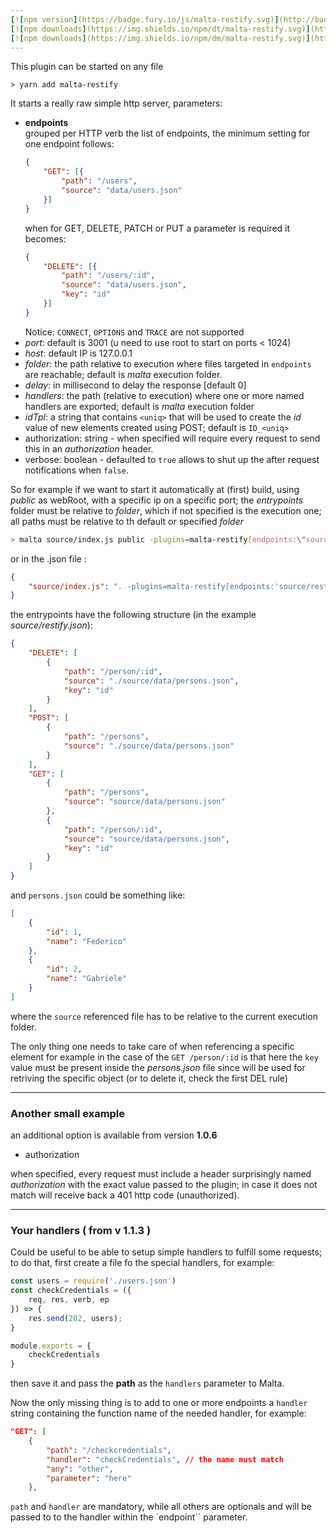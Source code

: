 ```yaml
---
[![npm version](https://badge.fury.io/js/malta-restify.svg)](http://badge.fury.io/js/malta-restify)
[![npm downloads](https://img.shields.io/npm/dt/malta-restify.svg)](https://npmjs.org/package/malta-restify)
[![npm downloads](https://img.shields.io/npm/dm/malta-restify.svg)](https://npmjs.org/package/malta-restify)  
---  
```


This plugin can be started on any file


`> yarn add malta-restify`  

It starts a really raw simple http server, parameters:
- **endpoints**  
    grouped per HTTP verb the list of endpoints, the minimum setting for one endpoint follows:
    ``` json
    {
        "GET": [{
            "path": "/users", 
            "source": "data/users.json"
        }]
    }
    ```
    when for GET, DELETE, PATCH or PUT a parameter is required it becomes: 
    ``` json
    {
        "DELETE": [{
            "path": "/users/:id", 
            "source": "data/users.json",
            "key": "id"
        }]
    }
    ```
    Notice: `CONNECT`, `OPTIONS` and `TRACE` are not supported
- _port_: default is 3001 (u need to use root to start on ports < 1024)
- _host_: default IP is 127.0.0.1
- _folder_: the path relative to execution where files targeted in `endpoints` are reachable; default is _malta_ execution folder.  
- _delay_: in millisecond to delay the response [default 0]
- _handlers_: the path (relative to execution) where one or more named handlers are exported; default is _malta_ execution folder
- _idTpl_: a string that contains `<uniq>` that will be used to create the _id_ value of new elements created using POST; default is `ID_<uniq>`  
- authorization: string - when specified will require every request to send this in an _authorization_ header.  
- verbose: boolean - defaulted to `true` allows to shut up the after request notifications when `false`.  


So for example if we want to start it automatically at (first) build, using _public_ as webRoot, with a specific ip on a specific port;
the _entrypoints_ folder must be relative to _folder_, which if not specified is the execution one; all paths must be relative to th default or specified _folder_
``` sh
> malta source/index.js public -plugins=malta-restify[endpoints:\"source/restify.json\",port:3452,delay:1e3]
```
or in the .json file :
``` json
{
    "source/index.js": ". -plugins=malta-restify[endpoints:'source/restify.json']"
}
```



the entrypoints have the following structure (in the example _source/restify.json_):

``` json
{
    "DELETE": [
        {
            "path": "/person/:id",
            "source": "./source/data/persons.json",
            "key": "id"
        }
    ],
    "POST": [
        {
            "path": "/persons",
            "source": "./source/data/persons.json"
        }
    ],
    "GET": [
        {
            "path": "/persons",
            "source": "source/data/persons.json"
        },
        {
            "path": "/person/:id",
            "source": "source/data/persons.json",
            "key": "id"
        }   
    ]
}
```
and `persons.json` could be something like: 
``` json
[
    {
        "id": 1,
        "name": "Federico"
    },
    {
        "id": 2,
        "name": "Gabriele"
    }
]
``` 

where the `source` referenced file has to be relative to the current execution folder.

The only thing one needs to take care of when referencing a specific element for example in the case of the `GET /person/:id` is that 
here the `key` value must be present inside the _persons.json_ file since will be used for retriving
the specific object (or to delete it, check the first DEL rule)

---
### Another small example

an additional option is available from version **1.0.6**
- authorization 

when specified, every request must include a header surprisingly named _authorization_ with the exact value passed to the plugin; in case it does not match will receive back a 401 http code (unauthorized).

---
### Your handlers ( from v 1.1.3 )
Could be useful to be able to setup simple handlers to fulfill some requests; to do that, first create a file fo the special handlers, for example: 
``` js
const users = require('./users.json')
const checkCredentials = ({
    req, res, verb, ep
}) => {
    res.send(202, users);
}

module.exports = {
    checkCredentials
}
```
then save it and pass the **path** as the `handlers` parameter to Malta.

Now the only missing thing is to add to one or more endpoints a `handler` string containing the function name of the needed handler, for example:
``` json
"GET": [
    {
        "path": "/checkcredentials",
        "handler": "checkCredentials", // the name must match
        "any": "other",
        "parameter": "here"
    },
```
`path` and `handler` are mandatory, while all others are optionals and will be passed to to the handler within the `endpoint`` parameter.